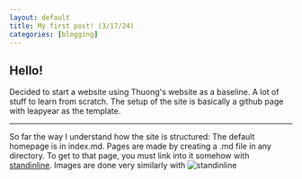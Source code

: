 ```yaml
---
layout: default
title: My first post! (3/17/24)
categories: [blogging]
---
```


## Hello!

Decided to start a website using Thuong's website as a baseline. A lot of stuff to learn from scratch. The setup of the site is basically a github page with leapyear as the template.

---

So far the way I understand how the site is structured:
The default homepage is in index.md. Pages are made by creating a .md file in any directory. To get to that page, you must link into it somehow with [standinline](link). Images are done very similarly with ![standinline](link)
